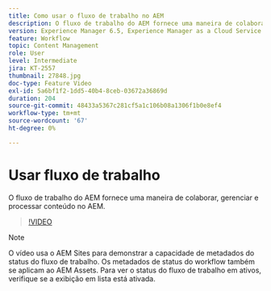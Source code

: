 ```yaml
---
title: Como usar o fluxo de trabalho no AEM
description: O fluxo de trabalho do AEM fornece uma maneira de colaborar, gerenciar e processar conteúdo no AEM.
version: Experience Manager 6.5, Experience Manager as a Cloud Service
feature: Workflow
topic: Content Management
role: User
level: Intermediate
jira: KT-2557
thumbnail: 27848.jpg
doc-type: Feature Video
exl-id: 5a6bf1f2-1dd5-40b4-8ceb-03672a36869d
duration: 204
source-git-commit: 48433a5367c281cf5a1c106b08a1306f1b0e8ef4
workflow-type: tm+mt
source-wordcount: '67'
ht-degree: 0%

---
```


# Usar fluxo de trabalho

O fluxo de trabalho do AEM fornece uma maneira de colaborar, gerenciar e processar conteúdo no AEM.

>[!VIDEO](https://video.tv.adobe.com/v/27848?quality=12&learn=on)

>[!NOTE]
>
> O vídeo usa o AEM Sites para demonstrar a capacidade de metadados do status do fluxo de trabalho. Os metadados de status do workflow também se aplicam ao AEM Assets. Para ver o status do fluxo de trabalho em ativos, verifique se a exibição em lista está ativada.
